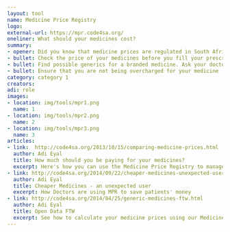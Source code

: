 ```yaml
---
layout: tool
name: Medicine Price Registry
logo: 
external-url: https://mpr.code4sa.org/
oneliner: What should your medicines cost? 
summary:
- opener: Did you know that medicine prices are regulated in South Africa? This means that you can
- bullet: Check the price of your medicines before you fill your prescription
- bullet: Find possible generics for a branded medicine. Ask your doctor if these medicines are viable alternatives
- bullet: Ensure that you are not being overcharged for your medicine
category: category 1
creators:
adi: role
images:
- location: img/tools/mpr1.png
  name: 1
- location: img/tools/mpr2.png
  name: 2
- location: img/tools/mpr3.png
  name: 3
articles:
- link:  http://code4sa.org/2013/10/15/comparing-medicine-prices.html
  author: Adi Eyal
  title: How much should you be paying for your medicines?
  excerpt: Here's how you can use the Medicine Price Registry to manage your medication costs
- link: http://code4sa.org/2014/09/22/cheaper-medicines-unexpected-user.html
  author: Adi Eyal
  title: Cheaper Medicines - an unexpected user 
  excerpt: How Doctors are using MPR to save patients' money
- link: http://code4sa.org/2014/04/25/generic-medicines-ftw.html
  author: Adi Eyal
  title: Open Data FTW
  excerpt: See how to calculate your medicine prices using our Medicine Price Registry
---
```

